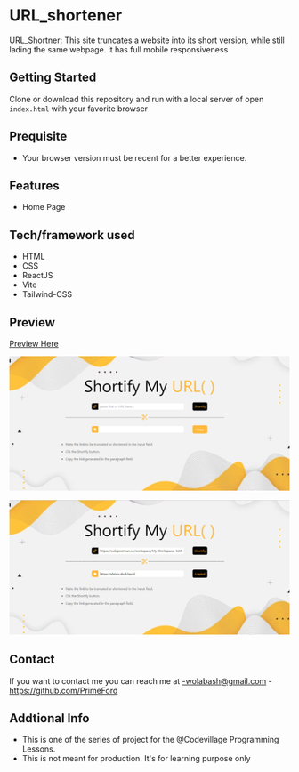 # URL_shortener

URL_Shortner: This site truncates a website into its short version, while still lading the same webpage. it has full mobile responsiveness

## Getting Started

Clone or download this repository and run with a local server of open `index.html` with your favorite browser

## Prequisite

- Your browser version must be recent for a better experience.

## Features

- Home Page

## Tech/framework used

- HTML
- CSS
- ReactJS
- Vite
- Tailwind-CSS

## Preview

[Preview Here](https://url-shortener-primeford.vercel.app/)

![screenshot](./public/image/snip.png)

![screenshot](./public/image/snip2.png)

## Contact

If you want to contact me you can reach me at
-wolabash@gmail.com -https://github.com/PrimeFord

## Addtional Info

- This is one of the series of project for the @Codevillage Programming Lessons.
- This is not meant for production. It's for learning purpose only
